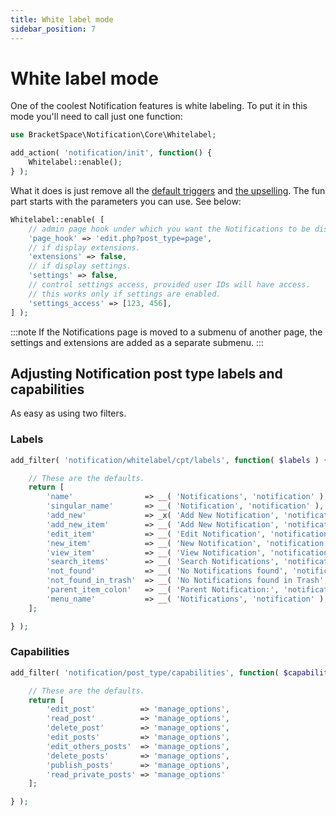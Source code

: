 ```yaml
---
title: White label mode
sidebar_position: 7
---
```


# White label mode

One of the coolest Notification features is white labeling. To put it in this mode you'll need to call just one function:

```php
use BracketSpace\Notification\Core\Whitelabel;

add_action( 'notification/init', function() {
	Whitelabel::enable();
} );
```

What it does is just remove all the [default triggers](../triggers/default-triggers) and [the upselling](../../user-guide/advanced/disable-upselling). The fun part starts with the parameters you can use. See below:

```php
Whitelabel::enable( [
	// admin page hook under which you want the Notifications to be displayed.
	'page_hook' => 'edit.php?post_type=page',
	// if display extensions.
	'extensions' => false,
	// if display settings.
	'settings' => false,
	// control settings access, provided user IDs will have access.
	// this works only if settings are enabled.
	'settings_access' => [123, 456],
] );
```

:::note
If the Notifications page is moved to a submenu of another page, the settings and extensions are added as a separate submenu.
:::

## Adjusting Notification post type labels and capabilities

As easy as using two filters.

### Labels

```php
add_filter( 'notification/whitelabel/cpt/labels', function( $labels ) {

	// These are the defaults.
	return [
		'name'                => __( 'Notifications', 'notification' ),
		'singular_name'       => __( 'Notification', 'notification' ),
		'add_new'             => _x( 'Add New Notification', 'notification', 'notification' ),
		'add_new_item'        => __( 'Add New Notification', 'notification' ),
		'edit_item'           => __( 'Edit Notification', 'notification' ),
		'new_item'            => __( 'New Notification', 'notification' ),
		'view_item'           => __( 'View Notification', 'notification' ),
		'search_items'        => __( 'Search Notifications', 'notification' ),
		'not_found'           => __( 'No Notifications found', 'notification' ),
		'not_found_in_trash'  => __( 'No Notifications found in Trash', 'notification' ),
		'parent_item_colon'   => __( 'Parent Notification:', 'notification' ),
		'menu_name'           => __( 'Notifications', 'notification' ),
	];

} );
```

### Capabilities

```php
add_filter( 'notification/post_type/capabilities', function( $capabilities ) {

	// These are the defaults.
	return [
		'edit_post'          => 'manage_options',
		'read_post'          => 'manage_options',
		'delete_post'        => 'manage_options',
		'edit_posts'         => 'manage_options',
		'edit_others_posts'  => 'manage_options',
		'delete_posts'       => 'manage_options',
		'publish_posts'      => 'manage_options',
		'read_private_posts' => 'manage_options'
	];

} );
```